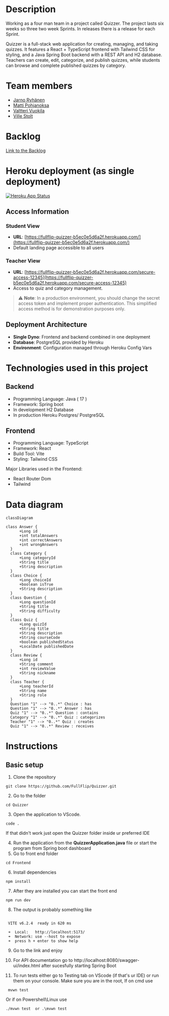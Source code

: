 # Description
Working as a four man team in a project called Quizzer. The project lasts six weeks so three two week Sprints. In releases there is a release for each Sprint. 

Quizzer is a full-stack web application for creating, managing, and taking quizzes. It features a React + TypeScript frontend with Tailwind CSS for styling, and a Java Spring Boot backend with a REST API and H2 database. Teachers can create, edit, categorize, and publish quizzes, while students can browse and complete published quizzes by category.

# Team members
* [Jarno Ryhänen](https://github.com/JarnoRyhanen)
* [Matti Pohjanoksa](https://github.com/MatPohj)
* [Valtteri Vuokila](https://github.com/Valheri)
* [Ville Stolt](https://github.com/Vsto99)
  
# Backlog
[Link to the Backlog](https://github.com/orgs/FullFlip/projects/1)

# Heroku deployment (as single deployment)

[![Heroku App Status](https://img.shields.io/badge/heroku-deployed-success?logo=heroku)](https://fullflip-quizzer-b5ec0e5d6a2f.herokuapp.com/)

## Access Information

### Student View
- **URL**: [https://fullflip-quizzer-b5ec0e5d6a2f.herokuapp.com/](https://fullflip-quizzer-b5ec0e5d6a2f.herokuapp.com/)
- Default landing page accessible to all users

### Teacher View
- **URL**: [https://fullflip-quizzer-b5ec0e5d6a2f.herokuapp.com/secure-access-12345](https://fullflip-quizzer-b5ec0e5d6a2f.herokuapp.com/secure-access-12345)
- Access to quiz and category management.

> ⚠️ **Note**: In a production environment, you should change the secret access token and implement proper authentication. This simplified access method is for demonstration purposes only.

## Deployment Architecture
- **Single Dyno**: Frontend and backend combined in one deployment
- **Database**: PostgreSQL provided by Heroku
- **Environment**: Configuration managed through Heroku Config Vars

# Technologies used in this project
## Backend
- Programming Language: Java ( 17 ) 
- Framework: Spring boot
- In development H2 Database
- In production Heroku Postgres/ PostgreSQL
## Frontend
- Programming Language: TypeScript
- Framework: React
- Build Tool: Vite
- Styling: Tailwind CSS
  
Major Libraries used in the Frontend:
   - React Router Dom
   - Tailwind

# Data diagram
```mermaid
classDiagram

class Answer {
      +Long id
      +int totalAnswers
      +int correctAnswers
      +int wrongAnswers
  }
  class Category {
      +Long categoryId
      +String title
      +String description
  }
  class Choice {
      +Long choiceId
      +boolean isTrue
      +String description
  }
  class Question {
      +Long questionId
      +String title
      +String difficulty
  }
  class Quiz {
      +Long quizId
      +String title
      +String description
      +String courseCode
      +boolean publishedStatus
      +LocalDate publishedDate
  }
  class Review {
      +Long id
      +String comment
      +int reviewValue
      +String nickname
  }
  class Teacher {
      +Long teacherId
      +String name
      +String role
  }
  Question "1" --> "0..*" Choice : has
  Question "1" --> "0..*" Answer : has
  Quiz "1" --> "0..*" Question : contains
  Category "1" --> "0..*" Quiz : categorizes
  Teacher "1" --> "0..*" Quiz : creates
  Quiz "1" --> "0..*" Review : receives
```
# Instructions
## Basic setup
1. Clone the repository
 ```
git clone https://github.com/FullFlip/Quizzer.git
 ```
2. Go to the folder
 ```
cd Quizzer
 ```
3. Open the application to VScode.
 ```
code .
 ```
If that didn't work just open the Quizzer folder inside ur preferred IDE

4. Run the application from the __QuizzerApplication.java__ file or start the program from Spring boot dashboard
5. Go to front end folder
 ```
cd Frontend
 ```
6. Install dependencies
 ```
npm install
 ```
7. After they are installed you can start the front end
 ```
npm run dev
 ```
8. The output is probably something like
 ```

  VITE v6.2.4  ready in 620 ms

  ➜  Local:   http://localhost:5173/
  ➜  Network: use --host to expose
  ➜  press h + enter to show help
 ```
9. Go to the link and enjoy

10. For API documentation go to http://localhost:8080/swagger-ui/index.html  after sucesfully starting Spring Boot

11. To run tests either go to Testing tab on VScode (if that's ur IDE) or run them on your console.
Make sure you are in the root,
If on cmd use
 ```
  mvwn test
 ```
Or if on Powershell\Linux use
 ```
./mvwn test  or .\mvwn test
 ```
